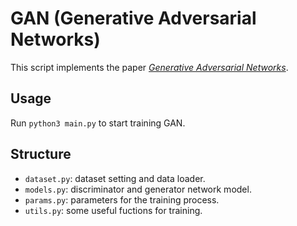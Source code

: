 # GAN (Generative Adversarial Networks)

This script implements the paper *[Generative Adversarial Networks](https://arxiv.org/abs/1406.2661)*.

## Usage
Run `python3 main.py` to start training GAN.

## Structure
- `dataset.py`: dataset setting and data loader.
- `models.py`: discriminator and generator network model.
- `params.py`: parameters for the training process.
- `utils.py`: some useful fuctions for training.
